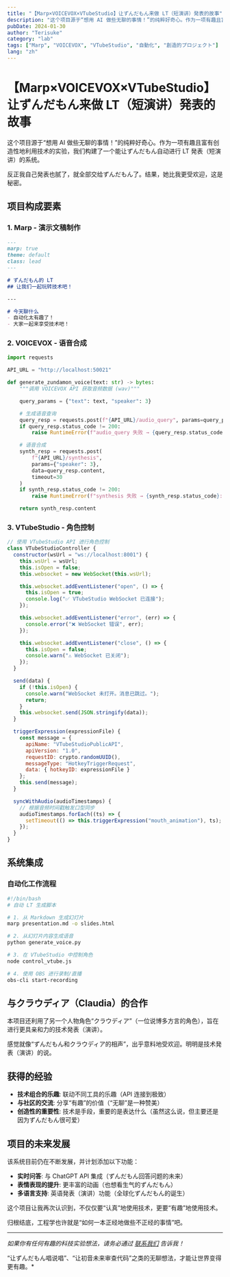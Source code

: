 ```yaml
---
title: "【Marp×VOICEVOX×VTubeStudio】让ずんだもん来做 LT（短演讲）発表的故事"
description: "这个项目源于“想用 AI 做些无聊的事情！”的纯粹好奇心。作为一项有趣且富有创造性地利用技术的实验，我们构建了一个能让ずんだもん自动进行 LT 発表（短演讲）的系统。"
pubDate: 2024-01-30
author: "Terisuke"
category: "lab"
tags: ["Marp", "VOICEVOX", "VTubeStudio", "自動化", "創造的プロジェクト"]
lang: "zh"
---
```


# 【Marp×VOICEVOX×VTubeStudio】让ずんだもん来做 LT（短演讲）発表的故事

这个项目源于“想用 AI 做些无聊的事情！”的纯粹好奇心。作为一项有趣且富有创造性地利用技术的实验，我们构建了一个能让ずんだもん自动进行 LT 発表（短演讲）的系统。

反正我自己発表也腻了，就全部交给ずんだもん了。结果，她比我更受欢迎，这是秘密。

## 项目构成要素

### 1. Marp - 演示文稿制作

```markdown
---
marp: true
theme: default
class: lead
---

# ずんだもん的 LT
## 让我们一起玩转技术吧！

---

# 今天聊什么
- 自动化太有趣了！
- 大家一起来享受技术吧！
```

### 2. VOICEVOX - 语音合成

```python
import requests

API_URL = "http://localhost:50021"

def generate_zundamon_voice(text: str) -> bytes:
    """调用 VOICEVOX API 获取音频数据 (wav)"""

    query_params = {"text": text, "speaker": 3}

    # 生成语音查询
    query_resp = requests.post(f"{API_URL}/audio_query", params=query_params, timeout=10)
    if query_resp.status_code != 200:
        raise RuntimeError(f"audio_query 失败 → {query_resp.status_code}: {query_resp.text}")

    # 语音合成
    synth_resp = requests.post(
        f"{API_URL}/synthesis",
        params={"speaker": 3},
        data=query_resp.content,
        timeout=30
    )
    if synth_resp.status_code != 200:
        raise RuntimeError(f"synthesis 失败 → {synth_resp.status_code}: {synth_resp.text}")

    return synth_resp.content
```

### 3. VTubeStudio - 角色控制

```javascript
// 使用 VTubeStudio API 进行角色控制
class VTubeStudioController {
  constructor(wsUrl = "ws://localhost:8001") {
    this.wsUrl = wsUrl;
    this.isOpen = false;
    this.websocket = new WebSocket(this.wsUrl);

    this.websocket.addEventListener("open", () => {
      this.isOpen = true;
      console.log("✅ VTubeStudio WebSocket 已连接");
    });

    this.websocket.addEventListener("error", (err) => {
      console.error("❌ WebSocket 错误", err);
    });

    this.websocket.addEventListener("close", () => {
      this.isOpen = false;
      console.warn("⚠️ WebSocket 已关闭");
    });
  }

  send(data) {
    if (!this.isOpen) {
      console.warn("WebSocket 未打开。消息已跳过。");
      return;
    }
    this.websocket.send(JSON.stringify(data));
  }

  triggerExpression(expressionFile) {
    const message = {
      apiName: "VTubeStudioPublicAPI",
      apiVersion: "1.0",
      requestID: crypto.randomUUID(),
      messageType: "HotkeyTriggerRequest",
      data: { hotkeyID: expressionFile }
    };
    this.send(message);
  }

  syncWithAudio(audioTimestamps) {
    // 根据音频时间戳触发口型同步
    audioTimestamps.forEach((ts) => {
      setTimeout(() => this.triggerExpression("mouth_animation"), ts);
    });
  }
}
```

## 系统集成

### 自动化工作流程

```bash
#!/bin/bash
# 自动 LT 生成脚本

# 1. 从 Markdown 生成幻灯片
marp presentation.md -o slides.html

# 2. 从幻灯片内容生成语音
python generate_voice.py

# 3. 在 VTubeStudio 中控制角色
node control_vtube.js

# 4. 使用 OBS 进行录制/直播
obs-cli start-recording
```

## 与クラウディア（Claudia）的合作

本项目还利用了另一个人物角色“クラウディア”（一位说博多方言的角色），旨在进行更具亲和力的技术発表（演讲）。

感觉就像“ずんだもん和クラウディア的相声”，出乎意料地受欢迎。明明是技术発表（演讲）的说。

## 获得的经验

- **技术组合的乐趣**: 联动不同工具的乐趣（API 连接到极致）
- **与社区的交流**: 分享“有趣”的价值（“无聊”是一种赞美）
- **创造性的重要性**: 技术是手段，重要的是表达什么（虽然这么说，但主要还是因为ずんだもん很可爱）

## 项目的未来发展

该系统目前仍在不断发展，并计划添加以下功能：

- **实时问答**: 与 ChatGPT API 集成（ずんだもん回答问题的未来）
- **表情表现的提升**: 更丰富的动画（也想看生气的ずんだもん）
- **多语言支持**: 英语発表（演讲）功能（全球化ずんだもん的诞生）

这个项目让我再次认识到，不仅仅要“认真”地使用技术，更要“有趣”地使用技术。

归根结底，工程学也许就是“如何一本正经地做些不正经的事情”吧。

---

*如果你有任何有趣的科技实验想法，请务必通过 [联系我们](/contact) 告诉我！*

“让ずんだもん唱说唱”、“让初音未来审查代码”之类的无聊想法，才能让世界变得更有趣。*